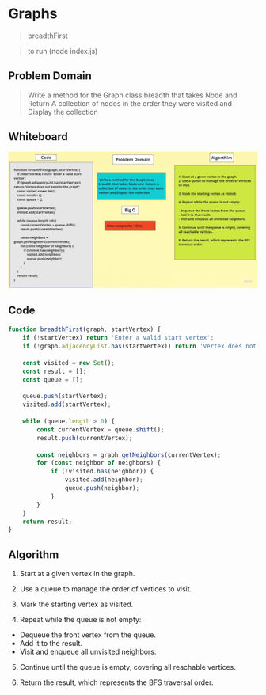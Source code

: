 # Graphs
> breadthFirst

> to run (node index.js)

## Problem Domain
> Write a method for the Graph class breadth that takes Node and  Return A collection of nodes in the order they were visited and Display the collection
	
## Whiteboard

![Whiteboard](./challenge36.jpg)
	


## Code 

```javascript
function breadthFirst(graph, startVertex) {
	if (!startVertex) return 'Enter a valid start vertex';
	if (!graph.adjacencyList.has(startVertex)) return 'Vertex does not exist in the graph';

	const visited = new Set();
	const result = [];
	const queue = [];

	queue.push(startVertex);
	visited.add(startVertex);

	while (queue.length > 0) {
		const currentVertex = queue.shift();
		result.push(currentVertex);

		const neighbors = graph.getNeighbors(currentVertex);
		for (const neighbor of neighbors) {
			if (!visited.has(neighbor)) {
				visited.add(neighbor);
				queue.push(neighbor);
			}
		}
	}
	return result;
}

```
## Algorithm


1. Start at a given vertex in the graph.

2. Use a queue to manage the order of vertices to visit.

3. Mark the starting vertex as visited.

4. Repeat while the queue is not empty:

- Dequeue the front vertex from the queue.
- Add it to the result.
- Visit and enqueue all unvisited neighbors.

5. Continue until the queue is empty, covering all reachable vertices.

6. Return the result, which represents the BFS traversal order.

